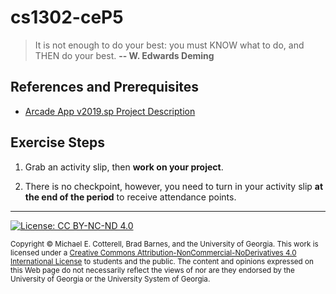 # cs1302-ceP5

> It is not enough to do your best: you must KNOW what to do, and THEN do your best.
> **-- W. Edwards Deming**

## References and Prerequisites

* [Arcade App v2019.sp Project Description](https://github.com/cs1302uga/cs1302-arcade)

## Exercise Steps

1. Grab an activity slip, then **work on your project**. 

1. There is no checkpoint, however, you need to turn in your activity slip 
   **at the end of the period** to receive attendance points.

<hr/>

[![License: CC BY-NC-ND 4.0](https://img.shields.io/badge/License-CC%20BY--NC--ND%204.0-lightgrey.svg)](http://creativecommons.org/licenses/by-nc-nd/4.0/)

<small>
Copyright &copy; Michael E. Cotterell, Brad Barnes, and the University of Georgia.
This work is licensed under a <a rel="license" href="http://creativecommons.org/licenses/by-nc-nd/4.0/">Creative Commons Attribution-NonCommercial-NoDerivatives 4.0 International License</a> to students and the public.
The content and opinions expressed on this Web page do not necessarily reflect the views of nor are they endorsed by the University of Georgia or the University System of Georgia.
</small>
